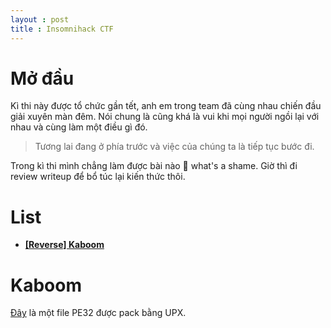 ```yaml
---
layout : post
title : Insomnihack CTF 
---
```


# Mở đầu   
Kì thi này được tổ chức gần tết, anh em trong team đã cùng nhau chiến đầu giải xuyên màn đêm. Nói chung là cũng khá là vui khi mọi người ngồi lại với nhau và cùng làm một điều gì đó.   
> Tương lai đang ở phía trước và việc của chúng ta là tiếp tục bước đi.   

Trong kì thi mình chẳng làm được bài nào 🥴 what's a shame. Giờ thì đi review writeup để bổ túc lại kiến thức thôi. 

# List   
   - [**[Reverse] Kaboom**](#wu1)

<a name="wu1"></a> 
# Kaboom    

[Đây](/ctf/insomnihack/kaboom/kaboom-orig.bin) là một file PE32 được pack bằng UPX.  

